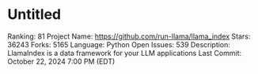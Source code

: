 # Untitled

Ranking: 81
Project Name: https://github.com/run-llama/llama_index
Stars: 36243
Forks: 5165
Language: Python
Open Issues: 539
Description: LlamaIndex is a data framework for your LLM applications
Last Commit: October 22, 2024 7:00 PM (EDT)